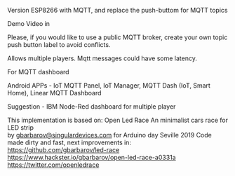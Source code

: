 Version ESP8266 with MQTT, and  replace the push-buttom for MQTT topics

Demo Video in

Please, if you would like to use a public MQTT broker, 
create your own topic push button label to avoid conflicts.

Allows multiple players. Mqtt messages could have some latency.

For MQTT dashboard

Android APPs - 
IoT MQTT Panel,
IoT Manager, 
MQTT Dash (IoT, Smart Home),
Linear MQTT Dashboard

Suggestion  - IBM Node-Red dashboard for multiple player

This implementation is based on: Open Led Race 
 An minimalist cars race for LED strip  
by gbarbarov@singulardevices.com  for Arduino day Seville 2019 
 Code made dirty and fast, next improvements in: 
 https://github.com/gbarbarov/led-race
 https://www.hackster.io/gbarbarov/open-led-race-a0331a
 https://twitter.com/openledrace
